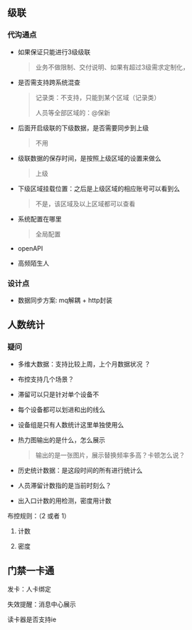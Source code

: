 ## 级联

### 代沟通点

- 如果保证只能进行3级级联

  > 业务不做限制、交付说明、如果有超过3级需求定制化， 

- 是否需支持跨系统混查

  > 记录类：不支持，只能到某个区域（记录类）    
  >
  > 人员等全部区域的：@保新

- 后面开启级联的下级数据，是否需要同步到上级  

  > 不用   

- 级联数据的保存时间，是按照上级区域的设置来做么 

  > 上级

- 下级区域挂载位置：之后是上级区域的相应账号可以看到么

  > 不是，该区域及以上区域都可以查看

- 系统配置在哪里

  > 全局配置

- openAPI

- 高频陌生人





### 设计点

- 数据同步方案: mq解耦 + http封装 



## 人数统计

### 疑问

- 多维大数据：支持比较上周，上个月数据状况 ？

- 布控支持几个场景？

  > 

- 滞留可以只是针对单个设备不

- 每个设备都可以划进和出的线么

- 设备组是只有人数统计这里单独使用么

- 热力图输出的是什么，怎么展示

  > 输出的是一张图片，展示替换频率多高？卡顿怎么说？

- 历史统计数据：是这段时间的所有进行统计么

- 人员滞留计数指的是当前时刻么？

- 出入口计数的用检测，密度用计数

布控规则：（2 或者 1）

1. 计数

2. 密度

 

## 门禁一卡通

发卡：人卡绑定

失效提醒：消息中心展示

读卡器是否支持ie





